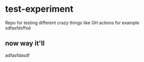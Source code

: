 # test-experiment
Repo for testing different crazy things like GH actions for example
 sdfasfdsffsd
## now way it'll
adfasfdasdf
